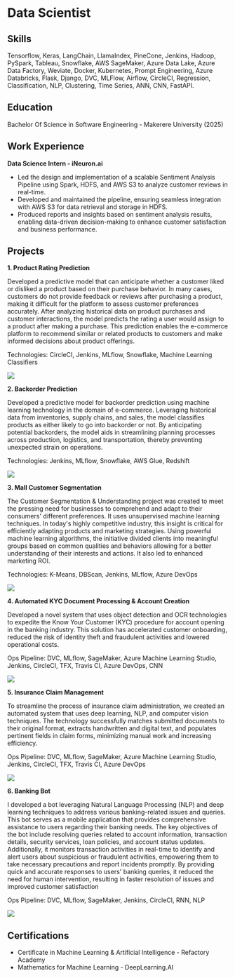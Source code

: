 # Data Scientist

## Skills
Tensorflow, Keras, LangChain, LlamaIndex, PineCone, Jenkins, Hadoop, PySpark, Tableau, Snowflake, AWS SageMaker, Azure Data Lake, Azure Data Factory, Weviate, Docker, Kubernetes, Prompt Engineering, Azure Databricks, Flask, Django, DVC, MLFlow, Airflow, CircleCI, Regression, Classification, NLP, Clustering, Time Series, ANN, CNN, FastAPI.

## Education
Bachelor Of Science in Software Engineering - Makerere University (2025)

## Work Experience
**Data Science Intern - iNeuron.ai** 
- Led the design and implementation of a scalable Sentiment Analysis Pipeline using Spark, HDFS, and AWS S3 to analyze customer reviews in real-time.
- Developed and maintained the pipeline, ensuring seamless integration with AWS S3 for data retrieval and storage in HDFS.
- Produced reports and insights based on sentiment analysis results, enabling data-driven decision-making to enhance customer satisfaction and business performance.

## Projects
**1. Product Rating Prediction**

<div><p>Developed a predictive model that can anticipate whether a customer liked or disliked a product based on their purchase behavior. In many cases, customers do not provide feedback or reviews after purchasing a product, making it difficult for the platform to assess customer preferences accurately. After analyzing historical data on product purchases and customer interactions, the model predicts the rating a user would assign to a product after making a purchase. This prediction enables the e-commerce platform to recommend similar or related products to customers and make informed decisions about product offerings.</p>
<p>Technologies: CircleCI, Jenkins, MLflow, Snowflake, Machine Learning Classifiers</p></div>
<img src='assets/rating.png'>

**2. Backorder Prediction**

<div><p>Developed a predictive model for backorder prediction using machine learning technology in the domain of e-commerce. Leveraging historical data from inventories, supply chains, and sales, the model classifies products as either likely to go into backorder or not. By anticipating potential backorders, the model aids in streamlining planning processes across production, logistics, and transportation, thereby preventing unexpected strain on operations. </p>
<p>Technologies: Jenkins, MLflow, Snowflake, AWS Glue, Redshift</p></div>
<img src='assets/backorder.png'>

**3. Mall Customer Segmentation**

<div><p>The Customer Segmentation & Understanding project was created to meet the pressing need for businesses to comprehend and adapt to their consumers' different preferences. It uses unsupervised machine learning techniques. In today's highly competitive industry, this insight is critical for efficiently adapting products and marketing strategies. Using powerful machine learning algorithms, the initiative divided clients into meaningful groups based on common qualities and behaviors allowing for a better understanding of their interests and actions. It also led to enhanced marketing ROI.</p>
<p>Technologies: K-Means, DBScan, Jenkins, MLflow, Azure DevOps</p></div>
<img src='assets/segmentation.png'>

**4. Automated KYC Document Processing & Account Creation**

<div><p>Developed a novel system that uses object detection and OCR technologies to expedite the Know Your Customer (KYC) procedure for account opening in the banking industry. This solution has accelerated customer onboarding, reduced the risk of identity theft and fraudulent activities and lowered operational costs.</p>
<p>Ops Pipeline: DVC, MLflow, SageMaker, Azure Machine Learning Studio, Jenkins, CircleCI, TFX, Travis CI, Azure DevOps, CNN</p></div>
<img src='assets/kyc.png'>

**5. Insurance Claim Management**

<div><p>To streamline the process of insurance claim administration, we created an automated system that uses deep learning, NLP, and computer vision techniques. The technology successfully matches submitted documents to their original format, extracts handwritten and digital text, and populates pertinent fields in claim forms, minimizing manual work and increasing efficiency.</p>
<p>Ops Pipeline: DVC, MLflow, SageMaker, Azure Machine Learning Studio, Jenkins, CircleCI, TFX, Travis CI, Azure DevOps</p></div>
<img src='assets/claim.png'>

**6. Banking Bot**

<div><p>I developed a bot leveraging Natural Language Processing (NLP) and deep learning techniques to address various banking-related issues and queries. This bot serves as a mobile application that provides comprehensive assistance to users regarding their banking needs. The key objectives of the bot include resolving queries related to account information, transaction details, security services, loan policies, and account status updates. Additionally, it monitors transaction activities in real-time to identify and alert users about suspicious or fraudulent activities, empowering them to take necessary precautions and report incidents promptly. By providing quick and accurate responses to users' banking queries, it reduced the need for human intervention, resulting in faster resolution of issues and improved customer satisfaction</p>
<p>Ops Pipeline: DVC, MLflow, SageMaker, Jenkins, CircleCI, RNN, NLP</p></div>
<img src='assets/bot.png'>

## Certifications
- Certificate in Machine Learning & Artificial Intelligence - Refactory Academy
- Mathematics for Machine Learning - DeepLearning.AI


